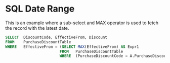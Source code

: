 # SQL Date Range

This is an example where a sub-select and MAX operator is used to fetch the record with the latest date.

```SQL
SELECT  DiscountCode, EffectiveFrom, Discount
FROM    PurchaseDiscountTable
WHERE   EffectiveFrom = (SELECT MAX(EffectiveFrom) AS Expr1
                        FROM   PurchaseDiscountTable
                        WHERE  (PurchaseDiscountCode = A.PurchaseDiscountCode))

```
